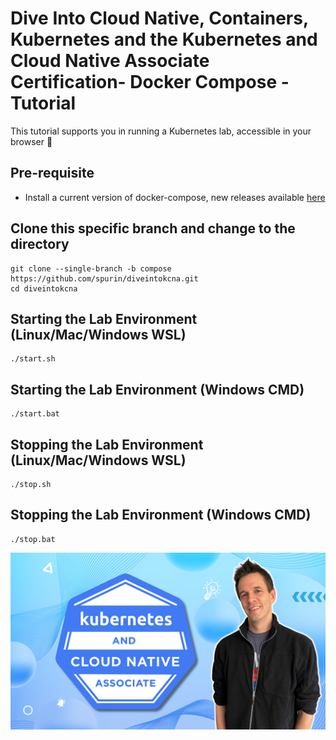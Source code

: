 # Dive Into Cloud Native, Containers, Kubernetes and the Kubernetes and Cloud Native Associate Certification- Docker Compose - Tutorial

This tutorial supports you in running a Kubernetes lab, accessible in your browser 🚀

## Pre-requisite

- Install a current version of docker-compose, new releases available [here](https://github.com/docker/compose/releases)

## Clone this specific branch and change to the directory

```
git clone --single-branch -b compose https://github.com/spurin/diveintokcna.git
cd diveintokcna
```

## Starting the Lab Environment (Linux/Mac/Windows WSL)

```
./start.sh
```

## Starting the Lab Environment (Windows CMD)

```
./start.bat
```

## Stopping the Lab Environment (Linux/Mac/Windows WSL)

```
./stop.sh
```

## Stopping the Lab Environment (Windows CMD)

```
./stop.bat
```

![DiveInto](https://raw.githubusercontent.com/spurin/diveintokcna/main/DiveIntoKCNA_Cover.png)
